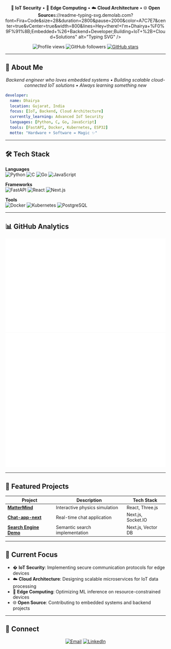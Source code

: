 <!-- Header with animated typing effect -->
<div align="center">
  <img src## 🌱 Current Focus

🔐 **IoT Security** • 🤖 **Edge Computing** • ☁️ **Cloud Architecture** • 🌐 **Open Source**s://readme-typing-svg.demolab.com?font=Fira+Code&size=28&duration=2800&pause=2000&color=A7C7E7&center=true&vCenter=true&width=800&lines=Hey+there!+I'm+Dhairya+%F0%9F%91%8B;Embedded+%26+Backend+Developer;Building+IoT+%2B+Cloud+Solutions" alt="Typing SVG" />

</div>

<p align="center">
  <img src="https://komarev.com/ghpvc/?username=Dhairya3391&style=flat-square&color=A7C7E7" alt="Profile views" />
  <img src="https://img.shields.io/github/followers/Dhairya3391?style=flat-square&color=B5EAD7&logo=github" alt="GitHub followers" />
  <a href="https://github.com/Dhairya3391?tab=repositories&sort=stargazers">
    <img src="https://img.shields.io/github/stars/Dhairya3391?style=flat-square&color=FFDAC1&logo=github" alt="GitHub stars" />
  </a>
</p>

---

## 🚀 About Me

<p align="center">
<em>Backend engineer who loves embedded systems • Building scalable cloud-connected IoT solutions • Always learning something new</em>
</p>

```yaml
developer:
  name: Dhairya
  location: Gujarat, India
  focus: [IoT, Backend, Cloud Architecture]
  currently_learning: Advanced IoT Security
  languages: [Python, C, Go, JavaScript]
  tools: [FastAPI, Docker, Kubernetes, ESP32]
  motto: "Hardware + Software = Magic ✨"
```

---

## 🛠️ Tech Stack

**Languages**  
![Python](https://img.shields.io/badge/Python-A7C7E7?style=for-the-badge&logo=python&logoColor=000000)
![C](https://img.shields.io/badge/C-B5EAD7?style=for-the-badge&logo=c&logoColor=000000)
![Go](https://img.shields.io/badge/Go-FFDAC1?style=for-the-badge&logo=go&logoColor=000000)
![JavaScript](https://img.shields.io/badge/JavaScript-FFF5BA?style=for-the-badge&logo=javascript&logoColor=000000)

**Frameworks**  
![FastAPI](https://img.shields.io/badge/FastAPI-C7CEEA?style=for-the-badge&logo=fastapi&logoColor=000000)
![React](https://img.shields.io/badge/React-A7C7E7?style=for-the-badge&logo=react&logoColor=000000)
![Next.js](https://img.shields.io/badge/Next.js-B5EAD7?style=for-the-badge&logo=nextdotjs&logoColor=000000)

**Tools**  
![Docker](https://img.shields.io/badge/Docker-FFDAC1?style=for-the-badge&logo=docker&logoColor=000000)
![Kubernetes](https://img.shields.io/badge/Kubernetes-FFF5BA?style=for-the-badge&logo=kubernetes&logoColor=000000)
![PostgreSQL](https://img.shields.io/badge/PostgreSQL-C7CEEA?style=for-the-badge&logo=postgresql&logoColor=000000)

---

## 📊 GitHub Analytics

<div align="center">
  
![](https://github.com/Dhairya3391/Dhairya3391/blob/main/generated/overview.svg)
![](https://github.com/Dhairya3391/Dhairya3391/blob/main/generated/languages.svg)

</div>

---

## 🎯 Featured Projects

| Project                                                                     | Description                    | Tech Stack         |
| --------------------------------------------------------------------------- | ------------------------------ | ------------------ |
| **[MatterMind](https://github.com/Dhairya3391/MatterMind)**                 | Interactive physics simulation | React, Three.js    |
| **[Chat-app-next](https://github.com/Dhairya3391/chat-app-next)**           | Real-time chat application     | Next.js, Socket.IO |
| **[Search Engine Demo](https://github.com/Dhairya3391/search-engine-demo)** | Semantic search implementation | Next.js, Vector DB |

---

## 🌱 Current Focus

- � **IoT Security**: Implementing secure communication protocols for edge devices
- ☁️ **Cloud Architecture**: Designing scalable microservices for IoT data processing
- 🤖 **Edge Computing**: Optimizing ML inference on resource-constrained devices
- 🌐 **Open Source**: Contributing to embedded systems and backend projects

---

## 🤝 Connect

<div align="center">
  
[![Email](https://img.shields.io/badge/Email-A7C7E7?style=for-the-badge&logo=gmail&logoColor=000000)](mailto:dhairyaadroja3391@gmail.com)
[![LinkedIn](https://img.shields.io/badge/LinkedIn-B5EAD7?style=for-the-badge&logo=linkedin&logoColor=000000)](https://www.linkedin.com/in/dhairya3391/)

</div>
